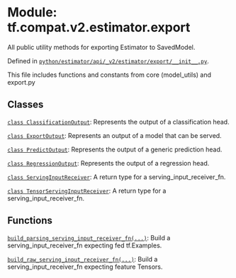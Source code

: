 <div itemscope itemtype="http://developers.google.com/ReferenceObject">
<meta itemprop="name" content="tf.compat.v2.estimator.export" />
<meta itemprop="path" content="Stable" />
</div>

# Module: tf.compat.v2.estimator.export

All public utility methods for exporting Estimator to SavedModel.



Defined in [`python/estimator/api/_v2/estimator/export/__init__.py`](https://github.com/tensorflow/estimator/tree/master/tensorflow_estimator/python/estimator/api/_v2/estimator/export/__init__.py).

<!-- Placeholder for "Used in" -->

This file includes functions and constants from core (model_utils) and export.py

## Classes

[`class ClassificationOutput`](../../../../tf/estimator/export/ClassificationOutput.md): Represents the output of a classification head.

[`class ExportOutput`](../../../../tf/estimator/export/ExportOutput.md): Represents an output of a model that can be served.

[`class PredictOutput`](../../../../tf/estimator/export/PredictOutput.md): Represents the output of a generic prediction head.

[`class RegressionOutput`](../../../../tf/estimator/export/RegressionOutput.md): Represents the output of a regression head.

[`class ServingInputReceiver`](../../../../tf/estimator/export/ServingInputReceiver.md): A return type for a serving_input_receiver_fn.

[`class TensorServingInputReceiver`](../../../../tf/estimator/export/TensorServingInputReceiver.md): A return type for a serving_input_receiver_fn.

## Functions

[`build_parsing_serving_input_receiver_fn(...)`](../../../../tf/estimator/export/build_parsing_serving_input_receiver_fn.md): Build a serving_input_receiver_fn expecting fed tf.Examples.

[`build_raw_serving_input_receiver_fn(...)`](../../../../tf/estimator/export/build_raw_serving_input_receiver_fn.md): Build a serving_input_receiver_fn expecting feature Tensors.

